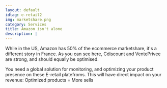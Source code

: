 ```yaml
---
layout: default
idtag: e-retail2
img: marketshare.png
category: Services
title: Amazon isn't alone
description: |
---
```

While in the US, Amazon has 50% of the ecommerce marketshare, it's a different story in France. As you can see here, Cdiscount and VentePrivee are strong, and should equally be optimised.

You need a global solution for monitoring, and optimizing your product presence on these E-retail platefroms. This will have direct impact on your revenue: Optimized products = More sells
